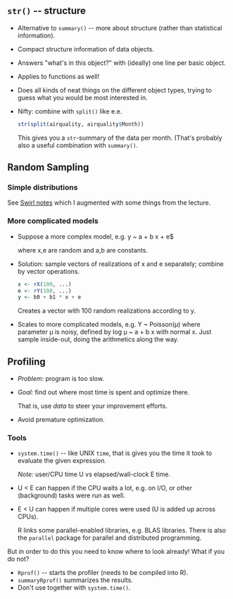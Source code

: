 ## `str()` -- structure

 * Alternative to `summary()` -- more about structure (rather than
   statistical information).
 * Compact structure information of data objects.
 * Answers "what's in this object?" with (ideally) one line per basic object.
 * Applies to functions as well!
 * Does all kinds of neat things on the different object types, trying
   to guess what you would be most interested in.
 * Nifty: combine with `split()` like e.e.

   ```R
   str(split(airquality, airquality$Month))
   ```

   This gives you a `str`-summary of the data per month.
   (That's probably also a useful combination with `summary()`.

## Random Sampling

### Simple distributions

See [Swirl notes](lessons-swirl.md) which I augmented with some things
from the lecture.

### More complicated models

 * Suppose a more complex model, e.g. y ~ a + b x + e$

   where x,e are random and a,b are constants.
 * Solution: sample vectors of realizations of x and e
   separately; combine by vector operations.

   ```R
   x <- rX(100, ...)
   e <- rY(100, ...)
   y <- b0 + b1 * x + e
   ```

   Creates a vector with 100 random realizations according to y.
 * Scales to more complicated models, e.g. Y ~ Poisson(µ) where
   parameter µ is noisy, defined by log µ ~ a + b x with normal x.
   Just sample inside-out, doing the arithmetics along the way.


## Profiling

 * *Problem:* program is too slow.
 * *Goal:* find out where most time is spent and optimize there.

   That is, use *data* to steer your improvement efforts.
 * Avoid premature optimization.

### Tools

 * `system.time()` -- like UNIX `time`, that is gives you the time
   it took to evaluate the given expression.

   *Note:* user/CPU time U vs elapsed/wall-clock E time.
 * U < E can happen if the CPU waits a lot, e.g. on I/O,
   or other (background) tasks were run as well.
 * E < U can happen if multiple cores were used (U is added up
   across CPUs).

   R links some parallel-enabled libraries, e.g. BLAS libraries.
   There is also the `parallel` package for parallel and distributed
   programming.

But in order to do this you need to know where to look already!
What if you do not?

 * `Rprof()` -- starts the profiler (needs to be compiled into R).
 * `summaryRprof()` summarizes the results.
 * Don't use together with `system.time()`.
